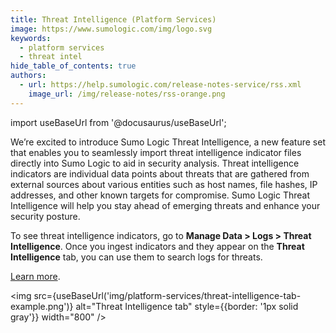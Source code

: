 ```yaml
---
title: Threat Intelligence (Platform Services)
image: https://www.sumologic.com/img/logo.svg
keywords:
  - platform services
  - threat intel
hide_table_of_contents: true
authors:
  - url: https://help.sumologic.com/release-notes-service/rss.xml
    image_url: /img/release-notes/rss-orange.png
---
```


import useBaseUrl from '@docusaurus/useBaseUrl';

We’re excited to introduce Sumo Logic Threat Intelligence, a new feature set that enables you to seamlessly import threat intelligence indicator files directly into Sumo Logic to aid in security analysis. Threat intelligence indicators are individual data points about threats that are gathered from external sources about various entities such as host names, file hashes, IP addresses, and other known targets for compromise. Sumo Logic Threat Intelligence will help you stay ahead of emerging threats and enhance your security posture.

To see threat intelligence indicators, go to **Manage Data > Logs > Threat Intelligence**. Once you ingest indicators and they appear on the **Threat Intelligence** tab, you can use them to search logs for threats. 

[Learn more](/docs/platform-services/threat-intelligence/).

<img src={useBaseUrl('img/platform-services/threat-intelligence-tab-example.png')} alt="Threat Intelligence tab" style={{border: '1px solid gray'}} width="800" />